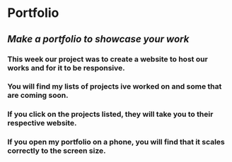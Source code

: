 # **Portfolio**
## *Make a portfolio to showcase your work*

### This week our project was to create a website to host our works and for it to be responsive. 

### You will find my lists of projects ive worked on and some that are coming soon.

### If you click on the projects listed, they will take you to their respective website.

### If you open my portfolio on a phone, you will find that it scales correctly to the screen size.

